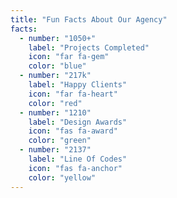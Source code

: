 ```yaml
---
title: "Fun Facts About Our Agency"
facts:
  - number: "1050+"
    label: "Projects Completed"
    icon: "far fa-gem"
    color: "blue"
  - number: "217k"
    label: "Happy Clients"
    icon: "far fa-heart"
    color: "red"
  - number: "1210"
    label: "Design Awards"
    icon: "fas fa-award"
    color: "green"
  - number: "2137"
    label: "Line Of Codes"
    icon: "fas fa-anchor"
    color: "yellow"
---
```

